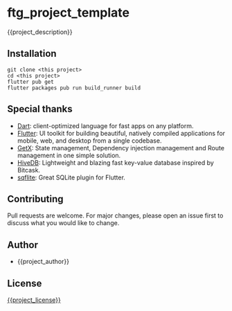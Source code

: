 # ftg_project_template
{{project_description}}


## Installation

  ```
  git clone <this project>
  cd <this project>
  flutter pub get
  flutter packages pub run build_runner build
  ```
  

## Special thanks

 - [Dart](https://dart.dev/): client-optimized language for fast apps on any platform.
 - [Flutter](https://flutter.dev/): UI toolkit for building beautiful, natively compiled applications for mobile, web, and desktop from a single codebase.
 - [GetX](https://pub.dev/packages/get): State management, Dependency injection management and Route management in one simple solution.
 - [HiveDB](https://hivedb.dev/): Lightweight and blazing fast key-value database inspired by Bitcask.
 - [sqflite](https://pub.dev/packages/sqflite): Great SQLite plugin for Flutter.



## Contributing
Pull requests are welcome. For major changes, please open an issue first to discuss what you would like to change.


## Author
 - {{project_author}}


## License
[{{project_license}}](https://choosealicense.com/licenses/{{project_license_tag}}/)
